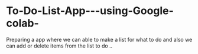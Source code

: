 # To-Do-List-App---using-Google-colab-
Preparing a app where we can able to make a  list for what to do and also we can add or delete items from the list to do ..
